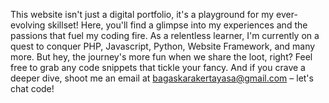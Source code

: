 This website isn't just a digital portfolio, it's a playground for my ever-evolving skillset!  Here, you'll find a glimpse into my experiences and the passions that fuel my coding fire.  As a relentless learner, I'm currently on a quest to conquer PHP, Javascript, Python, Website Framework, and many more.  But hey, the journey's more fun when we share the loot, right?  Feel free to grab any code snippets that tickle your fancy.  And if you crave a deeper dive, shoot me an email at bagaskarakertayasa@gmail.com – let's chat code!
